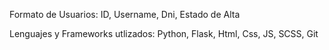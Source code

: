 Formato de Usuarios:
ID, Username, Dni, Estado de Alta

Lenguajes y Frameworks utlizados:
Python, Flask, Html, Css, JS, SCSS, Git
